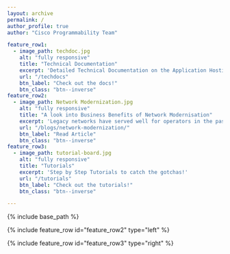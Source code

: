 ```yaml
---
layout: archive
permalink: /
author_profile: true
author: "Cisco Programmability Team"

feature_row1:
  - image_path: techdoc.jpg
    alt: "fully responsive"
    title: "Technical Documentation"
    excerpt: 'Detailed Technical Documentation on the Application Hosting Infrastructure of IOS-XR'
    url: "/techdocs"
    btn_label: "Check out the docs!"
    btn_class: "btn--inverse"
feature_row2:
  - image_path: Network Modernization.jpg
    alt: "fully responsive"
    title: "A look into Business Benefits of Network Modernisation"
    excerpt: 'Legacy networks have served well for operators in the past. But now they are facing challenges due to increased OPeEX. Explore how modernizing the transport network can benefit the operators'
    url: "/blogs/network-modernization/"
    btn_label: "Read Article"
    btn_class: "btn--inverse"
feature_row3:
  - image_path: tutorial-board.jpg
    alt: "fully responsive"
    title: "Tutorials"
    excerpt: 'Step by Step Tutorials to catch the gotchas!'
    url: "/tutorials"
    btn_label: "Check out the tutorials!"
    btn_class: "btn--inverse"

---
```


{% include base_path %}

{% include feature_row id="feature_row2" type="left" %}

{% include feature_row id="feature_row3" type="right" %}


